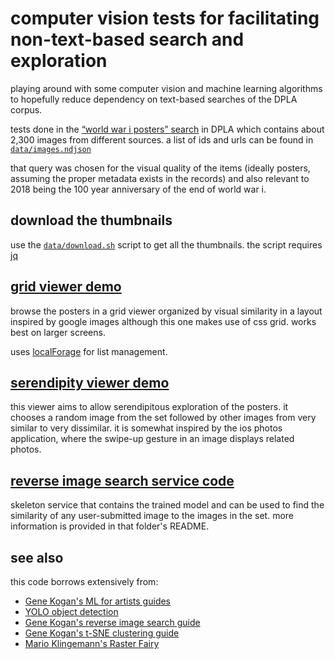 # computer vision tests for facilitating non-text-based search and exploration

playing around with some computer vision and machine learning algorithms to hopefully reduce dependency on text-based searches of the DPLA corpus.

tests done in the [“world war i posters” search](https://dp.la/search?q=world+war+i+poster) in DPLA which contains about 2,300 images from different sources. a list of ids and urls can be found in [`data/images.ndjson`](data/images.ndjson)

that query was chosen for the visual quality of the items (ideally posters, assuming the proper metadata exists in the records) and also relevant to 2018 being the 100 year anniversary of the end of world war i.

## download the thumbnails

use the [`data/download.sh`](data/download.sh) script to get all the thumbnails. the script requires [jq](https://stedolan.github.io/jq/)

## [grid viewer demo](https://mgiraldo.github.io/cv-tests/output-ml4a/viewer-grid.html)

browse the posters in a grid viewer organized by visual similarity in a layout inspired by google images although this one makes use of css grid. works best on larger screens.

uses [localForage](https://localforage.github.io/localForage/) for list management.

## [serendipity viewer demo](https://mgiraldo.github.io/cv-tests/output-ml4a/viewer-serendipity.html)

this viewer aims to allow serendipitous exploration of the posters. it chooses a random image from the set followed by other images from very similar to very dissimilar. it is somewhat inspired by the ios photos application, where the swipe-up gesture in an image displays related photos.

## [reverse image search service code](https://github.com/mgiraldo/cv-tests/tree/master/reverse)

skeleton service that contains the trained model and can be used to find the similarity of any user-submitted image to the images in the set. more information is provided in that folder's README.

## see also

this code borrows extensively from:

* [Gene Kogan's ML for artists guides](https://ml4a.github.io/guides/)
* [YOLO object detection](https://pjreddie.com/darknet/yolo/)
* [Gene Kogan's reverse image search guide](https://github.com/ml4a/ml4a-guides/blob/e3fff22bdd2b42543d32aadecb39038bcf5aca15/notebooks/image-search.ipynb)
* [Gene Kogan's t-SNE clustering guide](https://github.com/ml4a/ml4a-guides/blob/master/notebooks/image-tsne.ipynb)
* [Mario Klingemann's Raster Fairy](https://github.com/Quasimondo/RasterFairy)
